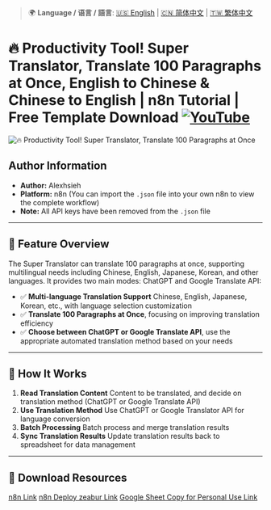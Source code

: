 > 🌍 **Language / 语言 / 語言**: [🇺🇸 English](./readme-en.md) | [🇨🇳 简体中文](./readme-cn.md) | [🇹🇼 繁体中文](./readme.md)

# 🔥 Productivity Tool! Super Translator, Translate 100 Paragraphs at Once, English to Chinese & Chinese to English | n8n Tutorial | Free Template Download [![YouTube](https://img.shields.io/badge/Watch%20on-YouTube-red?logo=youtube)](https://youtu.be/LtCnZTV3cgs)

![🔥 Productivity Tool! Super Translator, Translate 100 Paragraphs at Once](https://github.com/qwedsazxc78/ai-automation-n8n/blob/main/n8n/7-super-translator-100-batch/cover.png?raw=true)

## Author Information

* **Author:** Alexhsieh
* **Platform:** n8n (You can import the `.json` file into your own n8n to view the complete workflow)
* **Note:** All API keys have been removed from the `.json` file

---

## 📌 Feature Overview

The Super Translator can translate 100 paragraphs at once, supporting multilingual needs including Chinese, English, Japanese, Korean, and other languages.
It provides two main modes: ChatGPT and Google Translate API:

* ✅ **Multi-language Translation Support** Chinese, English, Japanese, Korean, etc., with language selection customization
* ✅ **Translate 100 Paragraphs at Once**, focusing on improving translation efficiency
* ✅ **Choose between ChatGPT or Google Translate API**, use the appropriate automated translation method based on your needs

---

## 🔧 How It Works

1. **Read Translation Content** Content to be translated, and decide on translation method (ChatGPT or Google Translate API)
2. **Use Translation Method** Use ChatGPT or Google Translator API for language conversion
3. **Batch Processing** Batch process and merge translation results
4. **Sync Translation Results** Update translation results back to spreadsheet for data management

---

## 🚀 Download Resources

[n8n Link](https://n8n.io/)
[n8n Deploy zeabur Link](https://zeabur.com/referral?referralCode=qwedsazxc78)
[Google Sheet Copy for Personal Use Link](https://docs.google.com/spreadsheets/d/1Gvk792yOVVI4UHTb6eahPv2IQ8FR1mO8MjIG-8ZzT7Y/edit?usp=sharing)